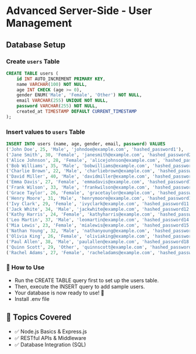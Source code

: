 # Advanced Server-Side - User Management

## Database Setup

### Create `users` Table

```sql
CREATE TABLE users (
    id INT AUTO_INCREMENT PRIMARY KEY,
    name VARCHAR(100) NOT NULL,
    age INT CHECK (age >= 0),
    gender ENUM('Male', 'Female', 'Other') NOT NULL,
    email VARCHAR(255) UNIQUE NOT NULL,
    password VARCHAR(255) NOT NULL,
    created_at TIMESTAMP DEFAULT CURRENT_TIMESTAMP
);
```
### Insert values to `users` Table
```sql
INSERT INTO users (name, age, gender, email, password) VALUES
('John Doe', 25, 'Male', 'johndoe@example.com', 'hashed_password1'),
('Jane Smith', 30, 'Female', 'janesmith@example.com', 'hashed_password2'),
('Alice Johnson', 28, 'Female', 'alicejohnson@example.com', 'hashed_password3'),
('Bob Williams', 35, 'Male', 'bobwilliams@example.com', 'hashed_password4'),
('Charlie Brown', 22, 'Male', 'charliebrown@example.com', 'hashed_password5'),
('David Miller', 40, 'Male', 'davidmiller@example.com', 'hashed_password6'),
('Emma Davis', 27, 'Female', 'emmadavis@example.com', 'hashed_password7'),
('Frank Wilson', 33, 'Male', 'frankwilson@example.com', 'hashed_password8'),
('Grace Taylor', 26, 'Female', 'gracetaylor@example.com', 'hashed_password9'),
('Henry Moore', 31, 'Male', 'henrymoore@example.com', 'hashed_password10'),
('Ivy Clark', 29, 'Female', 'ivyclark@example.com', 'hashed_password11'),
('Jack White', 34, 'Male', 'jackwhite@example.com', 'hashed_password12'),
('Kathy Harris', 24, 'Female', 'kathyharris@example.com', 'hashed_password13'),
('Leo Martin', 37, 'Male', 'leomartin@example.com', 'hashed_password14'),
('Mia Lewis', 23, 'Female', 'mialewis@example.com', 'hashed_password15'),
('Nathan Young', 32, 'Male', 'nathanyoung@example.com', 'hashed_password16'),
('Olivia King', 26, 'Female', 'oliviaking@example.com', 'hashed_password17'),
('Paul Allen', 38, 'Male', 'paulallen@example.com', 'hashed_password18'),
('Quinn Scott', 29, 'Other', 'quinnscott@example.com', 'hashed_password19'),
('Rachel Adams', 27, 'Female', 'racheladams@example.com', 'hashed_password20');
```

### 🚀 How to Use
- Run the CREATE TABLE query first to set up the users table.
- Then, execute the INSERT query to add sample users.
- Your database is now ready to use! 🎉
- Install .env file


## 📌 Topics Covered
- ✅ Node.js Basics & Express.js  
- ✅ RESTful APIs & Middleware  
- ✅ Database Integration (SQL)